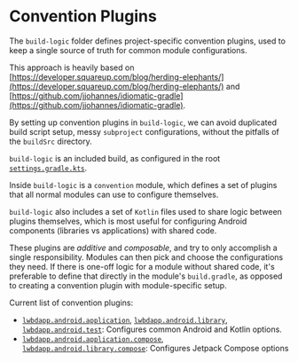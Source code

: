 # Convention Plugins

The `build-logic` folder defines project-specific convention plugins, used to keep a single
source of truth for common module configurations.

This approach is heavily based on
[https://developer.squareup.com/blog/herding-elephants/](https://developer.squareup.com/blog/herding-elephants/)
and
[https://github.com/jjohannes/idiomatic-gradle](https://github.com/jjohannes/idiomatic-gradle).

By setting up convention plugins in `build-logic`, we can avoid duplicated build script setup,
messy `subproject` configurations, without the pitfalls of the `buildSrc` directory.

`build-logic` is an included build, as configured in the root
[`settings.gradle.kts`](../settings.gradle.kts).

Inside `build-logic` is a `convention` module, which defines a set of plugins that all normal
modules can use to configure themselves.

`build-logic` also includes a set of `Kotlin` files used to share logic between plugins themselves,
which is most useful for configuring Android components (libraries vs applications) with shared
code.

These plugins are *additive* and *composable*, and try to only accomplish a single responsibility.
Modules can then pick and choose the configurations they need.
If there is one-off logic for a module without shared code, it's preferable to define that directly
in the module's `build.gradle`, as opposed to creating a convention plugin with module-specific
setup.

Current list of convention plugins:

- [`lwbdapp.android.application`](convention/src/main/kotlin/AndroidApplicationConventionPlugin.kt),
  [`lwbdapp.android.library`](convention/src/main/kotlin/AndroidLibraryConventionPlugin.kt),
  [`lwbdapp.android.test`](convention/src/main/kotlin/AndroidTestConventionPlugin.kt):
  Configures common Android and Kotlin options.
- [`lwbdapp.android.application.compose`](convention/src/main/kotlin/AndroidApplicationComposeConventionPlugin.kt),
  [`lwbdapp.android.library.compose`](convention/src/main/kotlin/AndroidLibraryComposeConventionPlugin.kt):
  Configures Jetpack Compose options
